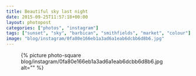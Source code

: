 ```yaml
---
title: Beautiful sky last night
date: 2015-09-25T11:57:18+00:00
layout: photopost
categories: ["photos", "instagram"]
tags: ["sunset", "sky", "barbican", "smithfields", "market", "colour"]
image: "blog/instagram/0fa80e166eb1a3ad6a1eab6dcbb6d8b6.jpg"
---
```


<figure class="photo photo--square">
  {% picture photo-square blog/instagram/0fa80e166eb1a3ad6a1eab6dcbb6d8b6.jpg alt="" %}
</figure>


